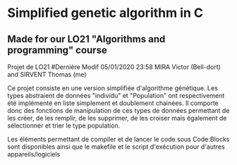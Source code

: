 # Simplified genetic algorithm in C
## Made for our LO21 "Algorithms and programming" course
Projet de LO21  #Dernière Modif 05/01/2020  23:58
MIRA Victor (Bell-dort) and SIRVENT Thomas (me)

Ce projet consiste en une version simplifiée d'algorithme génétique. Les types abstraient de données "individu" et "Population" ont respectivement été implémenté en liste simplement et doublement chainées. Il comporte donc des fonctions de manipulation de ces types de données permettant de les créer, de les remplir, de les supprimer, de les croiser mais également de sélectionner et trier le type population.

Les éléments permettant de compiler et de lancer le code sous Code:Blocks sont disponibles ainsi que le makefile et le script d'exécution pour d'autres appareils/logiciels

